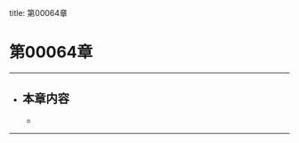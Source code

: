 title: 第00064章
# 第00064章
-------------------------------------------------
- 本章内容
    - 
    - 
-------------------------------------------------
